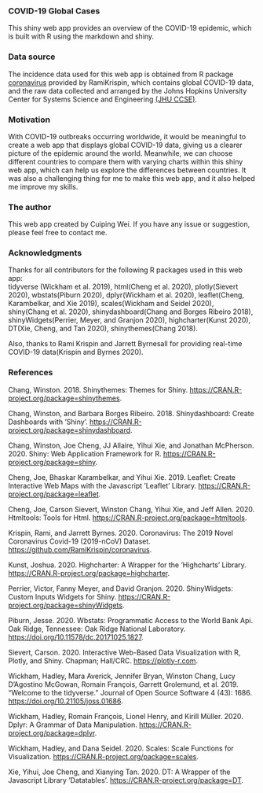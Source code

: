 ### COVID-19 Global Cases

This shiny web app provides an overview of the COVID-19 epidemic, which is built with R using the markdown and shiny.  
  
### Data source

The incidence data used for this web app is obtained from R package [coronavirus](https://github.com/RamiKrispin/coronavirus) provided by RamiKrispin, which contains global COVID-19 data, and the raw data collected and arranged by the Johns Hopkins University Center for Systems Science and Engineering [(JHU CCSE)](https://github.com/RamiKrispin/coronavirus-csv). 


### Motivation

With COVID-19 outbreaks occurring worldwide, it would be meaningful to create a web app that displays global COVID-19 data, giving us a clearer picture of the epidemic around the world. Meanwhile, we can choose different countries to compare them with varying charts within this shiny web app, which can help us explore the differences between countries. It was also a challenging thing for me to make this web app, and it also helped me improve my skills.  

### The author

This web app created by Cuiping Wei. If you have any issue or suggestion, please feel free to contact me.
<link rel="stylesheet"
href="https://cdnjs.cloudflare.com/ajax/libs/font-awesome/4.7.0/css/font-awesome.min.css">
<p style="text-align: left;">
    <a href="https://github.com/etc5523-2020/shiny-assessment-cuiping-wei"  class="fa fa-github"  style="font-size:16px;"></a>
    <a href="mailto:tttira@hotmail.com"  class="fa fa-envelope"  style="font-size:16px;"></a>
</p>


### Acknowledgments

Thanks for all contributors for the following R packages used in this web app:   
tidyverse (Wickham et al. 2019), html(Cheng et al. 2020), plotly(Sievert 2020), wbstats(Piburn 2020), dplyr(Wickham et al. 2020), leaflet(Cheng, Karambelkar, and Xie 2019), scales(Wickham and Seidel 2020), shiny(Chang et al. 2020), shinydashboard(Chang and Borges Ribeiro 2018), shinyWidgets(Perrier, Meyer, and Granjon 2020), highcharter(Kunst 2020), DT(Xie, Cheng, and Tan 2020), shinythemes(Chang 2018).  

Also, thanks to Rami Krispin and Jarrett Byrnesall for providing real-time COVID-19 data(Krispin and Byrnes 2020).   


### References


Chang, Winston. 2018. Shinythemes: Themes for Shiny. https://CRAN.R-project.org/package=shinythemes.

Chang, Winston, and Barbara Borges Ribeiro. 2018. Shinydashboard: Create Dashboards with ’Shiny’. https://CRAN.R-project.org/package=shinydashboard.

Chang, Winston, Joe Cheng, JJ Allaire, Yihui Xie, and Jonathan McPherson. 2020. Shiny: Web Application Framework for R. https://CRAN.R-project.org/package=shiny.

Cheng, Joe, Bhaskar Karambelkar, and Yihui Xie. 2019. Leaflet: Create Interactive Web Maps with the Javascript ’Leaflet’ Library. https://CRAN.R-project.org/package=leaflet.

Cheng, Joe, Carson Sievert, Winston Chang, Yihui Xie, and Jeff Allen. 2020. Htmltools: Tools for Html. https://CRAN.R-project.org/package=htmltools.

Krispin, Rami, and Jarrett Byrnes. 2020. Coronavirus: The 2019 Novel Coronavirus Covid-19 (2019-nCoV) Dataset. https://github.com/RamiKrispin/coronavirus.

Kunst, Joshua. 2020. Highcharter: A Wrapper for the ’Highcharts’ Library. https://CRAN.R-project.org/package=highcharter.

Perrier, Victor, Fanny Meyer, and David Granjon. 2020. ShinyWidgets: Custom Inputs Widgets for Shiny. https://CRAN.R-project.org/package=shinyWidgets.

Piburn, Jesse. 2020. Wbstats: Programmatic Access to the World Bank Api. Oak Ridge, Tennessee: Oak Ridge National Laboratory. https://doi.org/10.11578/dc.20171025.1827.

Sievert, Carson. 2020. Interactive Web-Based Data Visualization with R, Plotly, and Shiny. Chapman; Hall/CRC. https://plotly-r.com.

Wickham, Hadley, Mara Averick, Jennifer Bryan, Winston Chang, Lucy D’Agostino McGowan, Romain François, Garrett Grolemund, et al. 2019. “Welcome to the tidyverse.” Journal of Open Source Software 4 (43): 1686. https://doi.org/10.21105/joss.01686.

Wickham, Hadley, Romain François, Lionel Henry, and Kirill Müller. 2020. Dplyr: A Grammar of Data Manipulation. https://CRAN.R-project.org/package=dplyr.

Wickham, Hadley, and Dana Seidel. 2020. Scales: Scale Functions for Visualization. https://CRAN.R-project.org/package=scales.

Xie, Yihui, Joe Cheng, and Xianying Tan. 2020. DT: A Wrapper of the Javascript Library ’Datatables’. https://CRAN.R-project.org/package=DT.

